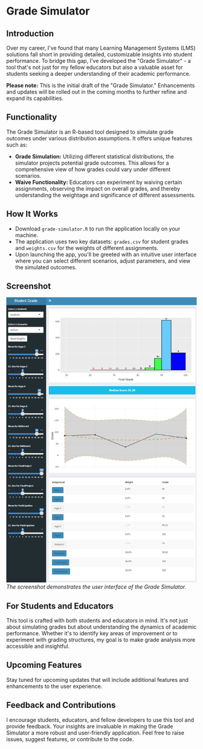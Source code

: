 # Grade Simulator

## Introduction
Over my career, I've found that many Learning Management Systems (LMS) solutions fall short in providing detailed, customizable insights into student performance. To bridge this gap, I've developed the "Grade Simulator" - a tool that's not just for my fellow educators but also a valuable asset for students seeking a deeper understanding of their academic performance.

**Please note:** This is the initial draft of the "Grade Simulator." Enhancements and updates will be rolled out in the coming months to further refine and expand its capabilities.

## Functionality
The Grade Simulator is an R-based tool designed to simulate grade outcomes under various distribution assumptions. It offers unique features such as:
- **Grade Simulation:** Utilizing different statistical distributions, the simulator projects potential grade outcomes. This allows for a comprehensive view of how grades could vary under different scenarios.
- **Waive Functionality:** Educators can experiment by waiving certain assignments, observing the impact on overall grades, and thereby understanding the weightage and significance of different assessments.

## How It Works
- Download `grade-simulator.R` to run the application locally on your machine.
- The application uses two key datasets: `grades.csv` for student grades and `weights.csv` for the weights of different assignments.
- Upon launching the app, you'll be greeted with an intuitive user interface where you can select different scenarios, adjust parameters, and view the simulated outcomes.

## Screenshot
![Screenshot of Grade Simulator](grade-simulator-screenshot.png)
*The screenshot demonstrates the user interface of the Grade Simulator.*

## For Students and Educators
This tool is crafted with both students and educators in mind. It's not just about simulating grades but about understanding the dynamics of academic performance. Whether it's to identify key areas of improvement or to experiment with grading structures, my goal is to make grade analysis more accessible and insightful.

## Upcoming Features
Stay tuned for upcoming updates that will include additional features and enhancements to the user experience.

## Feedback and Contributions
I encourage students, educators, and fellow developers to use this tool and provide feedback. Your insights are invaluable in making the Grade Simulator a more robust and user-friendly application. Feel free to raise issues, suggest features, or contribute to the code.
